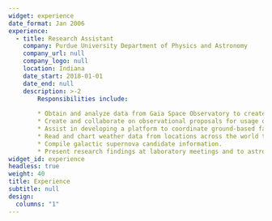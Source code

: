 ```yaml
---
widget: experience
date_format: Jan 2006
experience:
  - title: Research Assistant
    company: Purdue University Department of Physics and Astronomy
    company_url: null
    company_logo: null
    location: Indiana
    date_start: 2018-01-01
    date_end: null
    description: >-2
        Responsibilities include:
        
        * Obtain and analyze data from Gaia Space Observatory to create documentation of stellar source candidates for spectroscopic analysis in order to determine locations of stars relative to a supernova remnant.
        * Create and collaborate on observational proposals for usage of Gemini Telescopes and GMOS for multi-slit spectroscopy as well as the newly commissioned NEID instrument on the WIYN 3.5m telescope.
        * Assist in developing a platform to coordinate ground-based facilities and follow up transients discovered by the Large Synoptic Survey Telescope (LSST).
        * Read and chart weather data from locations across the world to provide information about probable observational capabilities.
        * Compile galactic supernova candidate information.
        * Present research findings at laboratory meetings and to astrophysics students.
widget_id: experience
headless: true
weight: 40
title: Experience
subtitle: null
design:
  columns: "1"
---
```

